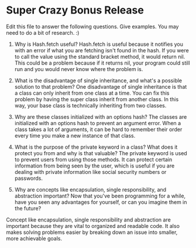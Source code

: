 # Super Crazy Bonus Release

Edit this file to answer the following questions. Give examples. You may need to do a bit of research. :)

1. Why is Hash.fetch useful?
  Hash.fetch is useful because it notifies you with an error if what you are fetching isn't found in the hash. If you were to call the value using the standard bracket method, it would return nil. This could be a problem because if it returns nil, your program could still run and you would never know where the problem is.

2. What is the disadvantage of single inheritance, and what's a possible solution to that problem?
  One disadvantage of single inheritance is that a class can only inherit from one class at a time. You can fix this problem by having the super class inherit from another class. In this way, your base class is technically inheriting from two classes.

3. Why are these classes initialized with an options hash?
  The classes are initialized with an options hash to prevent an argument error. When a class takes a lot of arguments, it can be hard to remember their order every time you make a new instance of that class.

4. What is the purpose of the private keyword in a class? What does it protect you from and why is that valuable?
  The private keyword is used to prevent users from using those methods. It can protect certain information from being seen by the user, which is useful if you are dealing with private information like social security numbers or passwords.

5. Why are concepts like encapsulation, single responsibility, and abstraction important? Now that you've been programming for a while, have you seen any advantages for yourself, or can you imagine them in the future?

  Concept like encapsulation, single responsibility and abstraction are important because they are vital to organized and readable code. It also makes solving problems easier by breaking down an issue into smaller, more achievable goals.
